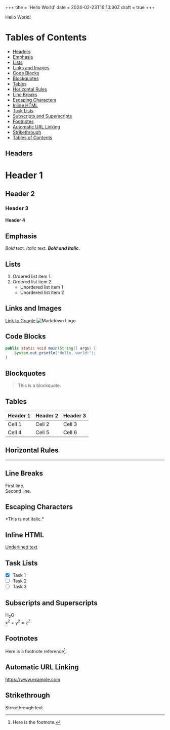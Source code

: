 +++
title = 'Hello World'
date = 2024-02-23T16:10:30Z
draft = true
+++

Hello World!

# Tables of Contents

- [Headers](#headers)
- [Emphasis](#emphasis)
- [Lists](#lists)
- [Links and Images](#links-and-images)
- [Code Blocks](#code-blocks)
- [Blockquotes](#blockquotes)
- [Tables](#tables)
- [Horizontal Rules](#horizontal-rules)
- [Line Breaks](#line-breaks)
- [Escaping Characters](#escaping-characters)
- [Inline HTML](#inline-html)
- [Task Lists](#task-lists)
- [Subscripts and Superscripts](#subscripts-and-superscripts)
- [Footnotes](#footnotes)
- [Automatic URL Linking](#automatic-url-linking)
- [Strikethrough](#strikethrough)
- [Tables of Contents](#tables-of-contents)

## Headers
# Header 1
## Header 2
### Header 3
#### Header 4

## Emphasis

*Bold* text. _Italic_ text. **_Bold and italic_**.

## Lists

1. Ordered list item 1.
2. Ordered list item 2.
   - Unordered list item 1
   - Unordered list item 2

## Links and Images

[Link to Google](https://www.google.com)
![Markdown Logo](https://markdown-here.com/img/icon256.png)

## Code Blocks

```java
public static void main(String[] args) {
    System.out.println("Hello, world!");
}
```

## Blockquotes

> This is a blockquote.

## Tables

| Header 1 | Header 2 | Header 3 |
|----------|----------|----------|
| Cell 1   | Cell 2   | Cell 3   |
| Cell 4   | Cell 5   | Cell 6   |

## Horizontal Rules

---

## Line Breaks

First line.  
Second line.

## Escaping Characters

\*This is not italic.\*

## Inline HTML

<u>Underlined text</u>

## Task Lists

- [x] Task 1
- [ ] Task 2
- [ ] Task 3

## Subscripts and Superscripts

H<sub>2</sub>O  
x<sup>2</sup> + y<sup>2</sup> = z<sup>2</sup>

## Footnotes

Here is a footnote reference[^1].

[^1]: Here is the footnote.

## Automatic URL Linking

https://www.example.com

## Strikethrough

~~Strikethrough text~~


